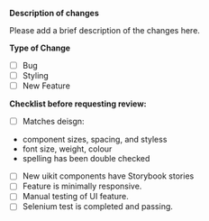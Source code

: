 **Description of changes**

Please add a brief description of the changes here.

**Type of Change**

- [ ] Bug
- [ ] Styling
- [ ] New Feature

**Checklist before requesting review:**

- [ ] Matches deisgn:

* component sizes, spacing, and styless
* font size, weight, colour
* spelling has been double checked

- [ ] New uikit components have Storybook stories
- [ ] Feature is minimally responsive.
- [ ] Manual testing of UI feature.
- [ ] Selenium test is completed and passing.

